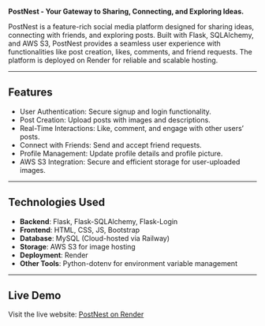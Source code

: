 **PostNest - Your Gateway to Sharing, Connecting, and Exploring Ideas.**  

PostNest is a feature-rich social media platform designed for sharing ideas, connecting with friends, and exploring posts. Built with Flask, SQLAlchemy, and AWS S3, PostNest provides a seamless user experience with functionalities like post creation, likes, comments, and friend requests. The platform is deployed on Render for reliable and scalable hosting.

---

## **Features**
- User Authentication: Secure signup and login functionality.
- Post Creation: Upload posts with images and descriptions.
- Real-Time Interactions: Like, comment, and engage with other users’ posts.
- Connect with Friends: Send and accept friend requests.
- Profile Management: Update profile details and profile picture.
- AWS S3 Integration: Secure and efficient storage for user-uploaded images.

---

## **Technologies Used**
- **Backend**: Flask, Flask-SQLAlchemy, Flask-Login
- **Frontend**: HTML, CSS, JS, Bootstrap
- **Database**: MySQL (Cloud-hosted via Railway)
- **Storage**: AWS S3 for image hosting
- **Deployment**: Render
- **Other Tools**: Python-dotenv for environment variable management

---

## **Live Demo**
Visit the live website: [PostNest on Render](https://postnest-vhb6.onrender.com)
